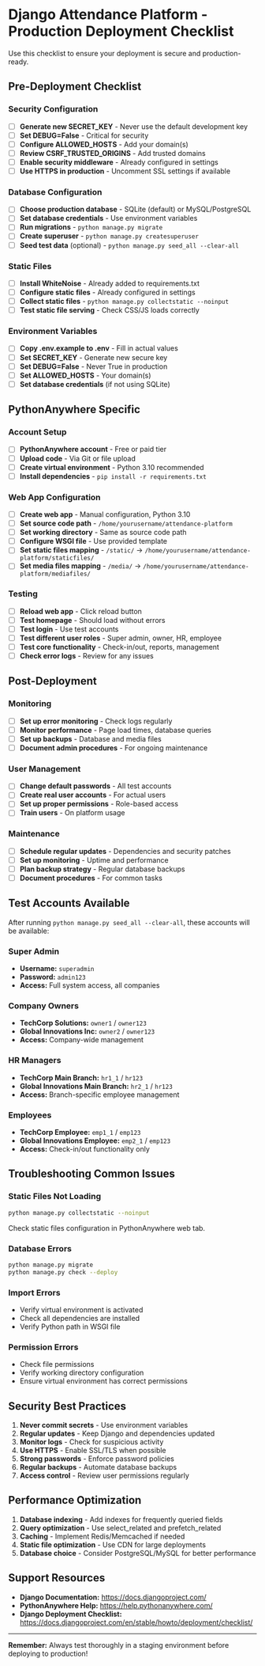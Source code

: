 # Django Attendance Platform - Production Deployment Checklist

Use this checklist to ensure your deployment is secure and production-ready.

## Pre-Deployment Checklist

### Security Configuration
- [ ] **Generate new SECRET_KEY** - Never use the default development key
- [ ] **Set DEBUG=False** - Critical for security
- [ ] **Configure ALLOWED_HOSTS** - Add your domain(s)
- [ ] **Review CSRF_TRUSTED_ORIGINS** - Add trusted domains
- [ ] **Enable security middleware** - Already configured in settings
- [ ] **Use HTTPS in production** - Uncomment SSL settings if available

### Database Configuration
- [ ] **Choose production database** - SQLite (default) or MySQL/PostgreSQL
- [ ] **Set database credentials** - Use environment variables
- [ ] **Run migrations** - `python manage.py migrate`
- [ ] **Create superuser** - `python manage.py createsuperuser`
- [ ] **Seed test data** (optional) - `python manage.py seed_all --clear-all`

### Static Files
- [ ] **Install WhiteNoise** - Already added to requirements.txt
- [ ] **Configure static files** - Already configured in settings
- [ ] **Collect static files** - `python manage.py collectstatic --noinput`
- [ ] **Test static file serving** - Check CSS/JS loads correctly

### Environment Variables
- [ ] **Copy .env.example to .env** - Fill in actual values
- [ ] **Set SECRET_KEY** - Generate new secure key
- [ ] **Set DEBUG=False** - Never True in production
- [ ] **Set ALLOWED_HOSTS** - Your domain(s)
- [ ] **Set database credentials** (if not using SQLite)

## PythonAnywhere Specific

### Account Setup
- [ ] **PythonAnywhere account** - Free or paid tier
- [ ] **Upload code** - Via Git or file upload
- [ ] **Create virtual environment** - Python 3.10 recommended
- [ ] **Install dependencies** - `pip install -r requirements.txt`

### Web App Configuration
- [ ] **Create web app** - Manual configuration, Python 3.10
- [ ] **Set source code path** - `/home/yourusername/attendance-platform`
- [ ] **Set working directory** - Same as source code path
- [ ] **Configure WSGI file** - Use provided template
- [ ] **Set static files mapping** - `/static/` → `/home/yourusername/attendance-platform/staticfiles/`
- [ ] **Set media files mapping** - `/media/` → `/home/yourusername/attendance-platform/mediafiles/`

### Testing
- [ ] **Reload web app** - Click reload button
- [ ] **Test homepage** - Should load without errors
- [ ] **Test login** - Use test accounts
- [ ] **Test different user roles** - Super admin, owner, HR, employee
- [ ] **Test core functionality** - Check-in/out, reports, management
- [ ] **Check error logs** - Review for any issues

## Post-Deployment

### Monitoring
- [ ] **Set up error monitoring** - Check logs regularly
- [ ] **Monitor performance** - Page load times, database queries
- [ ] **Set up backups** - Database and media files
- [ ] **Document admin procedures** - For ongoing maintenance

### User Management
- [ ] **Change default passwords** - All test accounts
- [ ] **Create real user accounts** - For actual users
- [ ] **Set up proper permissions** - Role-based access
- [ ] **Train users** - On platform usage

### Maintenance
- [ ] **Schedule regular updates** - Dependencies and security patches
- [ ] **Set up monitoring** - Uptime and performance
- [ ] **Plan backup strategy** - Regular database backups
- [ ] **Document procedures** - For common tasks

## Test Accounts Available

After running `python manage.py seed_all --clear-all`, these accounts will be available:

### Super Admin
- **Username:** `superadmin`
- **Password:** `admin123`
- **Access:** Full system access, all companies

### Company Owners
- **TechCorp Solutions:** `owner1` / `owner123`
- **Global Innovations Inc:** `owner2` / `owner123`
- **Access:** Company-wide management

### HR Managers
- **TechCorp Main Branch:** `hr1_1` / `hr123`
- **Global Innovations Main Branch:** `hr2_1` / `hr123`
- **Access:** Branch-specific employee management

### Employees
- **TechCorp Employee:** `emp1_1` / `emp123`
- **Global Innovations Employee:** `emp2_1` / `emp123`
- **Access:** Check-in/out functionality only

## Troubleshooting Common Issues

### Static Files Not Loading
```bash
python manage.py collectstatic --noinput
```
Check static files configuration in PythonAnywhere web tab.

### Database Errors
```bash
python manage.py migrate
python manage.py check --deploy
```

### Import Errors
- Verify virtual environment is activated
- Check all dependencies are installed
- Verify Python path in WSGI file

### Permission Errors
- Check file permissions
- Verify working directory configuration
- Ensure virtual environment has correct permissions

## Security Best Practices

1. **Never commit secrets** - Use environment variables
2. **Regular updates** - Keep Django and dependencies updated
3. **Monitor logs** - Check for suspicious activity
4. **Use HTTPS** - Enable SSL/TLS when possible
5. **Strong passwords** - Enforce password policies
6. **Regular backups** - Automate database backups
7. **Access control** - Review user permissions regularly

## Performance Optimization

1. **Database indexing** - Add indexes for frequently queried fields
2. **Query optimization** - Use select_related and prefetch_related
3. **Caching** - Implement Redis/Memcached if needed
4. **Static file optimization** - Use CDN for large deployments
5. **Database choice** - Consider PostgreSQL/MySQL for better performance

## Support Resources

- **Django Documentation:** https://docs.djangoproject.com/
- **PythonAnywhere Help:** https://help.pythonanywhere.com/
- **Django Deployment Checklist:** https://docs.djangoproject.com/en/stable/howto/deployment/checklist/

---

**Remember:** Always test thoroughly in a staging environment before deploying to production!
